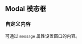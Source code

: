 <div class="demo-header">
<p class="overviewicon">
  <span class="wapi-tips-messagebox"/>
</p>

## Modal 模态框

<nova-uxlink widget-name="Modal"></nova-uxlink>
</div>

### 自定义内容

可通过 `message` 属性设置窗口的内容。

<nova-demo-view link="modal/message"></nova-demo-view>

<br>
